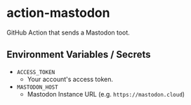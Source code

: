 # action-mastodon
GitHub Action that sends a Mastodon toot. 


## Environment Variables / Secrets

* `ACCESS_TOKEN`
  * Your account's access token.
* `MASTODON_HOST`
  * Mastodon Instance URL (e.g. `https://mastodon.cloud`)
